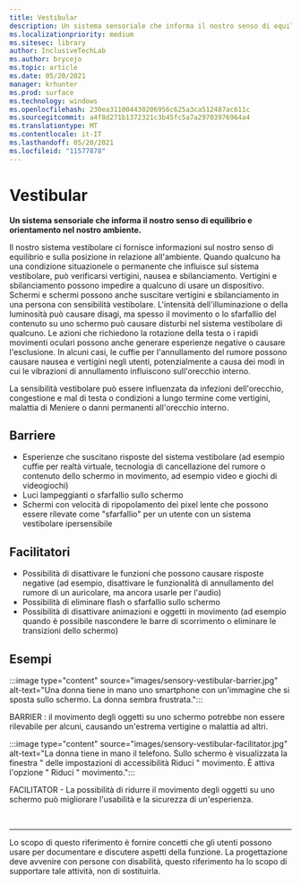 ```yaml
---
title: Vestibular
description: Un sistema sensoriale che informa il nostro senso di equilibrio e orientamento nel nostro ambiente
ms.localizationpriority: medium
ms.sitesec: library
author: InclusiveTechLab
ms.author: brycejo
ms.topic: article
ms.date: 05/20/2021
manager: krhunter
ms.prod: surface
ms.technology: windows
ms.openlocfilehash: 230ea311004430206956c625a3ca512487ac611c
ms.sourcegitcommit: a4f8d271b1372321c3b45fc5a7a29703976964a4
ms.translationtype: MT
ms.contentlocale: it-IT
ms.lasthandoff: 05/20/2021
ms.locfileid: "11577878"
---
```

# <a name="vestibular"></a>Vestibular

**Un sistema sensoriale che informa il nostro senso di equilibrio e orientamento nel nostro ambiente.**

Il nostro sistema vestibolare ci fornisce informazioni sul nostro senso di equilibrio e sulla posizione in relazione all'ambiente. Quando qualcuno ha una condizione situazionele o permanente che influisce sul sistema vestibolare, può verificarsi vertigini, nausea e sbilanciamento. Vertigini e sbilanciamento possono impedire a qualcuno di usare un dispositivo. Schermi e schermi possono anche suscitare vertigini e sbilanciamento in una persona con sensibilità vestibolare. L'intensità dell'illuminazione o della luminosità può causare disagi, ma spesso il movimento o lo sfarfallio del contenuto su uno schermo può causare disturbi nel sistema vestibolare di qualcuno. Le azioni che richiedono la rotazione della testa o i rapidi movimenti oculari possono anche generare esperienze negative o causare l'esclusione. In alcuni casi, le cuffie per l'annullamento del rumore possono causare nausea e vertigini negli utenti, potenzialmente a causa dei modi in cui le vibrazioni di annullamento influiscono sull'orecchio interno.

La sensibilità vestibolare può essere influenzata da infezioni dell'orecchio, congestione e mal di testa o condizioni a lungo termine come vertigini, malattia di Meniere o danni permanenti all'orecchio interno.

## <a name="barriers"></a>Barriere
* Esperienze che suscitano risposte del sistema vestibolare (ad esempio cuffie per realtà virtuale, tecnologia di cancellazione del rumore o contenuto dello schermo in movimento, ad esempio video e giochi di videogiochi)
* Luci lampeggianti o sfarfallio sullo schermo
* Schermi con velocità di ripopolamento dei pixel lente che possono essere rilevate come "sfarfallio" per un utente con un sistema vestibolare ipersensibile

## <a name="facilitators"></a>Facilitatori
* Possibilità di disattivare le funzioni che possono causare risposte negative (ad esempio, disattivare le funzionalità di annullamento del rumore di un auricolare, ma ancora usarle per l'audio)
* Possibilità di eliminare flash o sfarfallio sullo schermo
* Possibilità di disattivare animazioni e oggetti in movimento (ad esempio quando è possibile nascondere le barre di scorrimento o eliminare le transizioni dello schermo)

## <a name="examples"></a>Esempi

:::image type="content" source="images/sensory-vestibular-barrier.jpg" alt-text="Una donna tiene in mano uno smartphone con un'immagine che si sposta sullo schermo. La donna sembra frustrata.":::

BARRIER : il movimento degli oggetti su uno schermo potrebbe non essere rilevabile per alcuni, causando un'estrema vertigine o malattia ad altri. 

:::image type="content" source="images/sensory-vestibular-facilitator.jpg" alt-text="La donna tiene in mano il telefono. Sullo schermo è visualizzata la finestra &quot; delle impostazioni di accessibilità Riduci &quot; movimento. È attiva l'opzione &quot; Riduci &quot; movimento.":::

FACILITATOR - La possibilità di ridurre il movimento degli oggetti su uno schermo può migliorare l'usabilità e la sicurezza di un'esperienza. 

&nbsp;

[comment]: # (Piè di pagina)
___
Lo scopo di questo riferimento è fornire concetti che gli utenti possono usare per documentare e discutere aspetti della funzione. La progettazione deve avvenire con persone con disabilità, questo riferimento ha lo scopo di supportare tale attività, non di sostituirla. 